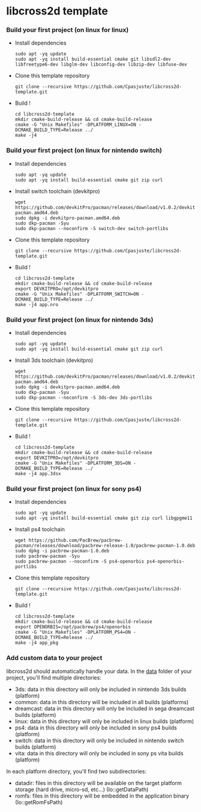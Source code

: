 # libcross2d template

### Build your first project (on linux for linux)

- Install dependencies
  ```
  sudo apt -yq update
  sudo apt -yq install build-essential cmake git libsdl2-dev libfreetype6-dev libglm-dev libconfig-dev libzip-dev libfuse-dev
  ```
- Clone this template repository
  ```
  git clone --recursive https://github.com/Cpasjuste/libcross2d-template.git
  ```
- Build !
  ```
  cd libcross2d-template
  mkdir cmake-build-release && cd cmake-build-release
  cmake -G "Unix Makefiles" -DPLATFORM_LINUX=ON -DCMAKE_BUILD_TYPE=Release ../
  make -j4
  ```

### Build your first project (on linux for nintendo switch)

- Install dependencies
  ```
  sudo apt -yq update
  sudo apt -yq install build-essential cmake git zip curl
  ```
- Install switch toolchain (devkitpro)
  ```
  wget https://github.com/devkitPro/pacman/releases/download/v1.0.2/devkitpro-pacman.amd64.deb
  sudo dpkg -i devkitpro-pacman.amd64.deb
  sudo dkp-pacman -Syu
  sudo dkp-pacman --noconfirm -S switch-dev switch-portlibs
  ```
- Clone this template repository
  ```
  git clone --recursive https://github.com/Cpasjuste/libcross2d-template.git
  ```
- Build !
  ```
  cd libcross2d-template
  mkdir cmake-build-release && cd cmake-build-release
  export DEVKITPRO=/opt/devkitpro
  cmake -G "Unix Makefiles" -DPLATFORM_SWITCH=ON -DCMAKE_BUILD_TYPE=Release ../
  make -j4 app.nro
  ```

### Build your first project (on linux for nintendo 3ds)

- Install dependencies
  ```
  sudo apt -yq update
  sudo apt -yq install build-essential cmake git zip curl
  ```
- Install 3ds toolchain (devkitpro)
  ```
  wget https://github.com/devkitPro/pacman/releases/download/v1.0.2/devkitpro-pacman.amd64.deb
  sudo dpkg -i devkitpro-pacman.amd64.deb
  sudo dkp-pacman -Syu
  sudo dkp-pacman --noconfirm -S 3ds-dev 3ds-portlibs
  ```
- Clone this template repository
  ```
  git clone --recursive https://github.com/Cpasjuste/libcross2d-template.git
  ```
- Build !
  ```
  cd libcross2d-template
  mkdir cmake-build-release && cd cmake-build-release
  export DEVKITPRO=/opt/devkitpro
  cmake -G "Unix Makefiles" -DPLATFORM_3DS=ON -DCMAKE_BUILD_TYPE=Release ../
  make -j4 app.3dsx
  ```

### Build your first project (on linux for sony ps4)

- Install dependencies
  ```
  sudo apt -yq update
  sudo apt -yq install build-essential cmake git zip curl libgpgme11
  ```
- Install ps4 toolchain
  ```
  wget https://github.com/PacBrew/pacbrew-pacman/releases/download/pacbrew-release-1.0/pacbrew-pacman-1.0.deb
  sudo dpkg -i pacbrew-pacman-1.0.deb
  sudo pacbrew-pacman -Syu
  sudo pacbrew-pacman --noconfirm -S ps4-openorbis ps4-openorbis-portlibs
  ```
- Clone this template repository
  ```
  git clone --recursive https://github.com/Cpasjuste/libcross2d-template.git
  ```
- Build !
  ```
  cd libcross2d-template
  mkdir cmake-build-release && cd cmake-build-release
  export OPENORBIS=/opt/pacbrew/ps4/openorbis
  cmake -G "Unix Makefiles" -DPLATFORM_PS4=ON -DCMAKE_BUILD_TYPE=Release ../
  make -j4 app_pkg
  ```

### Add custom data to your project
libcross2d should automatically handle your data. In the [data](https://github.com/Cpasjuste/libcross2d-template/tree/master/data) folder of your project, you'll find multiple directories:
  - 3ds: data in this directory will only be included in nintendo 3ds builds (platform)
  - common: data in this directory will be included in all builds (platforms)
  - dreamcast: data in this directory will only be included in sega dreamcast builds (platform)
  - linux: data in this directory will only be included in linux builds (platform)
  - ps4: data in this directory will only be included in sony ps4 builds (platform)
  - switch: data in this directory will only be included in nintendo switch builds (platform)
  - vita: data in this directory will only be included in sony ps vita builds (platform)

In each platform directory, you'll find two subdirectories:
  - datadir: files in this directory will be available on the target platform storage (hard drive, micro-sd, etc...) (Io::getDataPath)
  - romfs: files in this directory will be embedded in the application binary (Io::getRomFsPath)
